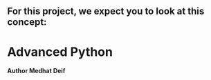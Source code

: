 ## For this project, we expect you to look at this concept:

 # Advanced Python
<b>
 
Author
<b>
Medhat Deif
